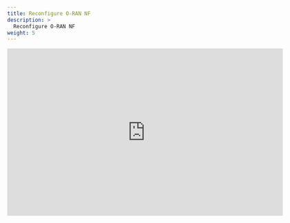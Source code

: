 ```yaml
---
title: Reconfigure O-RAN NF
description: >
  Reconfigure O-RAN NF
weight: 5
---
```


<iframe src="https://docs.google.com/document/d/e/2PACX-1vSaCwYO-A3aM8zYyGqv4uFDipPdD0GedI0JYjMov_KhxE9PKwOmYLXykefxsfVkzI3dpSeHU2TwGREH/pub?embedded=true" frameborder="0" width="640" height="389" allowfullscreen="true"></iframe>